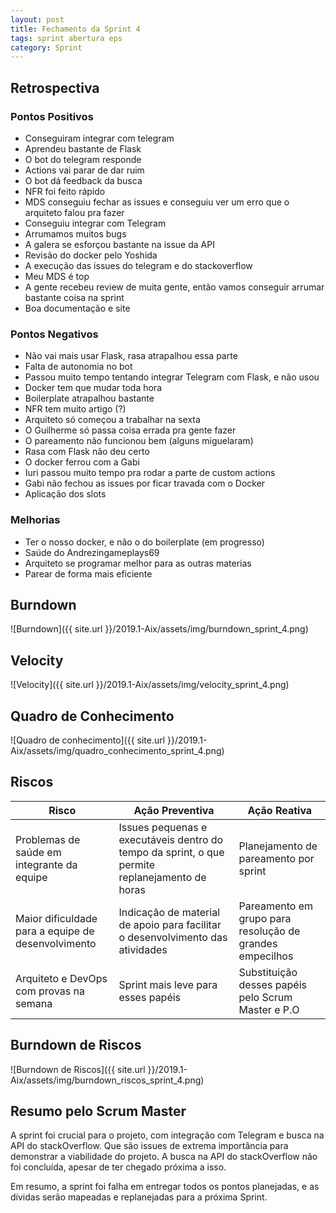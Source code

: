 ```yaml
---
layout: post
title: Fechamento da Sprint 4
tags: sprint abertura eps
category: Sprint
---
```


## Retrospectiva

### Pontos Positivos

- Conseguiram integrar com telegram
- Aprendeu bastante de Flask
- O bot do telegram responde
- Actions vai parar de dar ruim
- O bot dá feedback da busca
- NFR foi feito rápido
- MDS conseguiu fechar as issues e conseguiu ver um erro que o arquiteto falou pra fazer
- Conseguiu integrar com Telegram
- Arrumamos muitos bugs
- A galera se esforçou bastante na issue da API
- Revisão do docker pelo Yoshida
- A execução das issues do telegram e do stackoverflow
- Meu MDS é top
- A gente recebeu review de muita gente, então vamos conseguir arrumar bastante coisa na sprint
- Boa documentação e site


### Pontos Negativos

- Não vai mais usar Flask, rasa atrapalhou essa parte
- Falta de autonomia no bot
- Passou muito tempo tentando integrar Telegram com Flask, e não usou
- Docker tem que mudar toda hora
- Boilerplate atrapalhou bastante
- NFR tem muito artigo (?)
- Arquiteto só começou a trabalhar na sexta
- O Guilherme só passa coisa errada pra gente fazer
- O pareamento não funcionou bem (alguns miguelaram)
- Rasa com Flask não deu certo
- O docker ferrou com a Gabi
- Iuri passou muito tempo pra rodar a parte de custom actions
- Gabi não fechou as issues por ficar travada com o Docker
- Aplicação dos slots


### Melhorias

- Ter o nosso docker, e não o do boilerplate (em progresso)
- Saúde do Andrezingameplays69
- Arquiteto se programar melhor para as outras materias
- Parear de forma mais eficiente


## Burndown

![Burndown]({{ site.url }}/2019.1-Aix/assets/img/burndown_sprint_4.png)

## Velocity

![Velocity]({{ site.url }}/2019.1-Aix/assets/img/velocity_sprint_4.png)

## Quadro de Conhecimento

![Quadro de conhecimento]({{ site.url }}/2019.1-Aix/assets/img/quadro_conhecimento_sprint_4.png)

## Riscos

| Risco  | Ação Preventiva  | Ação Reativa  |
|---|---|---|
| Problemas de saúde em integrante da equipe |Issues pequenas e executáveis dentro do tempo da sprint, o que permite replanejamento de horas |Planejamento de pareamento por sprint |
| Maior dificuldade para a equipe de desenvolvimento |Indicação de material de apoio para facilitar o desenvolvimento das atividades |Pareamento em grupo para resolução de grandes empecilhos |
| Arquiteto e DevOps com provas na semana |Sprint mais leve para esses papéis |Substituição desses papéis pelo Scrum Master e P.O |

## Burndown de Riscos

![Burndown de Riscos]({{ site.url }}/2019.1-Aix/assets/img/burndown_riscos_sprint_4.png)

## Resumo pelo Scrum Master

A sprint foi crucial para o projeto, com integração com Telegram e busca na API do stackOverflow. Que são issues de extrema importância para demonstrar a viabilidade do projeto. A busca na API do stackOverflow não foi concluída, apesar de ter chegado próxima a isso.

Em resumo, a sprint foi falha em entregar todos os pontos planejadas, e as dívidas serão mapeadas e replanejadas para a próxima Sprint.